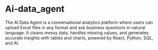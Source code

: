 # Ai-data_agent
The AI Data Agent is a conversational analytics platform where users can upload Excel files in any format and ask business questions in natural language. It cleans messy data, handles missing values, and generates accurate insights with tables and charts, powered by React, Python, SQL, and AI.
